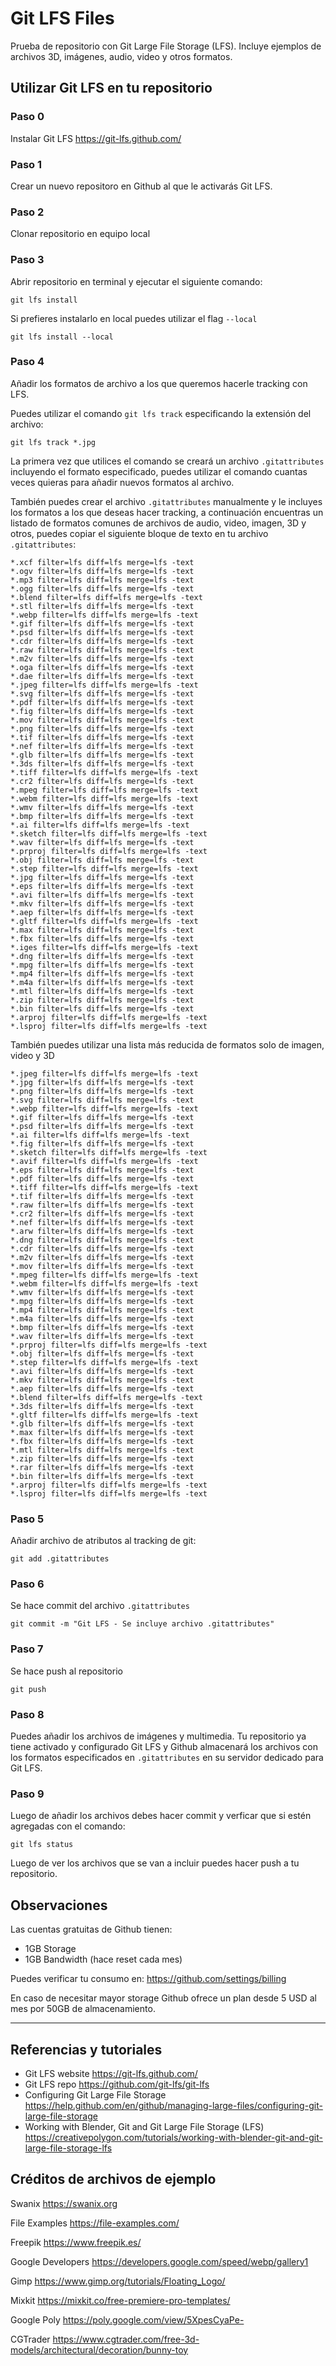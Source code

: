 # Git LFS Files

Prueba de repositorio con Git Large File Storage (LFS). Incluye ejemplos de archivos 3D, imágenes, audio, video y otros formatos.

## Utilizar Git LFS en tu repositorio

### Paso 0 

Instalar Git LFS https://git-lfs.github.com/

### Paso 1

Crear un nuevo repositoro en Github al que le activarás Git LFS.

### Paso 2 

Clonar repositorio en equipo local

### Paso 3

Abrir repositorio en terminal y ejecutar el siguiente comando:

```
git lfs install
```

Si prefieres instalarlo en local puedes utilizar el flag `--local`

```
git lfs install --local
```

### Paso 4

Añadir los formatos de archivo a los que queremos hacerle tracking con LFS.

Puedes utilizar el comando `git lfs track` especificando la extensión del archivo:

```
git lfs track *.jpg
```

La primera vez que utilices el comando se creará un archivo `.gitattributes` incluyendo el formato especificado, puedes utilizar el comando cuantas veces quieras para añadir nuevos formatos al archivo.

También puedes crear el archivo `.gitattributes` manualmente y le incluyes los formatos a los que deseas hacer tracking, a continuación encuentras un listado de formatos comunes de archivos de audio, video, imagen, 3D y otros, puedes copiar el siguiente bloque de texto en tu archivo `.gitattributes`:

```
*.xcf filter=lfs diff=lfs merge=lfs -text
*.ogv filter=lfs diff=lfs merge=lfs -text
*.mp3 filter=lfs diff=lfs merge=lfs -text
*.ogg filter=lfs diff=lfs merge=lfs -text
*.blend filter=lfs diff=lfs merge=lfs -text
*.stl filter=lfs diff=lfs merge=lfs -text
*.webp filter=lfs diff=lfs merge=lfs -text
*.gif filter=lfs diff=lfs merge=lfs -text
*.psd filter=lfs diff=lfs merge=lfs -text
*.cdr filter=lfs diff=lfs merge=lfs -text
*.raw filter=lfs diff=lfs merge=lfs -text
*.m2v filter=lfs diff=lfs merge=lfs -text
*.oga filter=lfs diff=lfs merge=lfs -text
*.dae filter=lfs diff=lfs merge=lfs -text
*.jpeg filter=lfs diff=lfs merge=lfs -text
*.svg filter=lfs diff=lfs merge=lfs -text
*.pdf filter=lfs diff=lfs merge=lfs -text
*.fig filter=lfs diff=lfs merge=lfs -text
*.mov filter=lfs diff=lfs merge=lfs -text
*.png filter=lfs diff=lfs merge=lfs -text
*.tif filter=lfs diff=lfs merge=lfs -text
*.nef filter=lfs diff=lfs merge=lfs -text
*.glb filter=lfs diff=lfs merge=lfs -text
*.3ds filter=lfs diff=lfs merge=lfs -text
*.tiff filter=lfs diff=lfs merge=lfs -text
*.cr2 filter=lfs diff=lfs merge=lfs -text
*.mpeg filter=lfs diff=lfs merge=lfs -text
*.webm filter=lfs diff=lfs merge=lfs -text
*.wmv filter=lfs diff=lfs merge=lfs -text
*.bmp filter=lfs diff=lfs merge=lfs -text
*.ai filter=lfs diff=lfs merge=lfs -text
*.sketch filter=lfs diff=lfs merge=lfs -text
*.wav filter=lfs diff=lfs merge=lfs -text
*.prproj filter=lfs diff=lfs merge=lfs -text
*.obj filter=lfs diff=lfs merge=lfs -text
*.step filter=lfs diff=lfs merge=lfs -text
*.jpg filter=lfs diff=lfs merge=lfs -text
*.eps filter=lfs diff=lfs merge=lfs -text
*.avi filter=lfs diff=lfs merge=lfs -text
*.mkv filter=lfs diff=lfs merge=lfs -text
*.aep filter=lfs diff=lfs merge=lfs -text
*.gltf filter=lfs diff=lfs merge=lfs -text
*.max filter=lfs diff=lfs merge=lfs -text
*.fbx filter=lfs diff=lfs merge=lfs -text
*.iges filter=lfs diff=lfs merge=lfs -text
*.dng filter=lfs diff=lfs merge=lfs -text
*.mpg filter=lfs diff=lfs merge=lfs -text
*.mp4 filter=lfs diff=lfs merge=lfs -text
*.m4a filter=lfs diff=lfs merge=lfs -text
*.mtl filter=lfs diff=lfs merge=lfs -text
*.zip filter=lfs diff=lfs merge=lfs -text
*.bin filter=lfs diff=lfs merge=lfs -text
*.arproj filter=lfs diff=lfs merge=lfs -text
*.lsproj filter=lfs diff=lfs merge=lfs -text
```

También puedes utilizar una lista más reducida de formatos solo de imagen, video y 3D

```
*.jpeg filter=lfs diff=lfs merge=lfs -text
*.jpg filter=lfs diff=lfs merge=lfs -text
*.png filter=lfs diff=lfs merge=lfs -text
*.svg filter=lfs diff=lfs merge=lfs -text
*.webp filter=lfs diff=lfs merge=lfs -text
*.gif filter=lfs diff=lfs merge=lfs -text
*.psd filter=lfs diff=lfs merge=lfs -text
*.ai filter=lfs diff=lfs merge=lfs -text
*.fig filter=lfs diff=lfs merge=lfs -text
*.sketch filter=lfs diff=lfs merge=lfs -text
*.avif filter=lfs diff=lfs merge=lfs -text
*.eps filter=lfs diff=lfs merge=lfs -text
*.pdf filter=lfs diff=lfs merge=lfs -text
*.tiff filter=lfs diff=lfs merge=lfs -text
*.tif filter=lfs diff=lfs merge=lfs -text
*.raw filter=lfs diff=lfs merge=lfs -text
*.cr2 filter=lfs diff=lfs merge=lfs -text
*.nef filter=lfs diff=lfs merge=lfs -text
*.arw filter=lfs diff=lfs merge=lfs -text
*.dng filter=lfs diff=lfs merge=lfs -text
*.cdr filter=lfs diff=lfs merge=lfs -text
*.m2v filter=lfs diff=lfs merge=lfs -text
*.mov filter=lfs diff=lfs merge=lfs -text
*.mpeg filter=lfs diff=lfs merge=lfs -text
*.webm filter=lfs diff=lfs merge=lfs -text
*.wmv filter=lfs diff=lfs merge=lfs -text
*.mpg filter=lfs diff=lfs merge=lfs -text
*.mp4 filter=lfs diff=lfs merge=lfs -text
*.m4a filter=lfs diff=lfs merge=lfs -text
*.bmp filter=lfs diff=lfs merge=lfs -text
*.wav filter=lfs diff=lfs merge=lfs -text
*.prproj filter=lfs diff=lfs merge=lfs -text
*.obj filter=lfs diff=lfs merge=lfs -text
*.step filter=lfs diff=lfs merge=lfs -text
*.avi filter=lfs diff=lfs merge=lfs -text
*.mkv filter=lfs diff=lfs merge=lfs -text
*.aep filter=lfs diff=lfs merge=lfs -text
*.blend filter=lfs diff=lfs merge=lfs -text
*.3ds filter=lfs diff=lfs merge=lfs -text
*.gltf filter=lfs diff=lfs merge=lfs -text
*.glb filter=lfs diff=lfs merge=lfs -text
*.max filter=lfs diff=lfs merge=lfs -text
*.fbx filter=lfs diff=lfs merge=lfs -text
*.mtl filter=lfs diff=lfs merge=lfs -text
*.zip filter=lfs diff=lfs merge=lfs -text
*.rar filter=lfs diff=lfs merge=lfs -text
*.bin filter=lfs diff=lfs merge=lfs -text
*.arproj filter=lfs diff=lfs merge=lfs -text
*.lsproj filter=lfs diff=lfs merge=lfs -text
```

### Paso 5

Añadir archivo de atributos al tracking de git:

```
git add .gitattributes
```

### Paso 6

Se hace commit del archivo `.gitattributes`

```
git commit -m "Git LFS - Se incluye archivo .gitattributes"
```

### Paso 7

Se hace push al repositorio

```
git push
```

### Paso 8

Puedes añadir los archivos de imágenes y multimedia. Tu repositorio ya tiene activado y configurado Git LFS y Github almacenará los archivos con los formatos especificados en `.gitattributes` en su servidor dedicado para Git LFS.

### Paso 9

Luego de añadir los archivos debes hacer commit y verficar que si estén agregadas con el comando:

`git lfs status`

Luego de ver los archivos que se van a incluir puedes hacer push a tu repositorio.

## Observaciones

Las cuentas gratuitas de Github tienen:

- 1GB Storage
- 1GB Bandwidth (hace reset cada mes)

Puedes verificar tu consumo en:
https://github.com/settings/billing

En caso de necesitar mayor storage Github ofrece un plan desde 5 USD al mes por 50GB de almacenamiento. 

---

## Referencias y tutoriales

- Git LFS website https://git-lfs.github.com/
- Git LFS repo https://github.com/git-lfs/git-lfs
- Configuring Git Large File Storage https://help.github.com/en/github/managing-large-files/configuring-git-large-file-storage
- Working with Blender, Git and Git Large File Storage (LFS) https://creativepolygon.com/tutorials/working-with-blender-git-and-git-large-file-storage-lfs


## Créditos de archivos de ejemplo

Swanix 
https://swanix.org

File Examples 
https://file-examples.com/

Freepik
https://www.freepik.es/

Google Developers
https://developers.google.com/speed/webp/gallery1

Gimp
https://www.gimp.org/tutorials/Floating_Logo/

Mixkit
https://mixkit.co/free-premiere-pro-templates/

Google Poly
https://poly.google.com/view/5XpesCyaPe-

CGTrader
https://www.cgtrader.com/free-3d-models/architectural/decoration/bunny-toy
